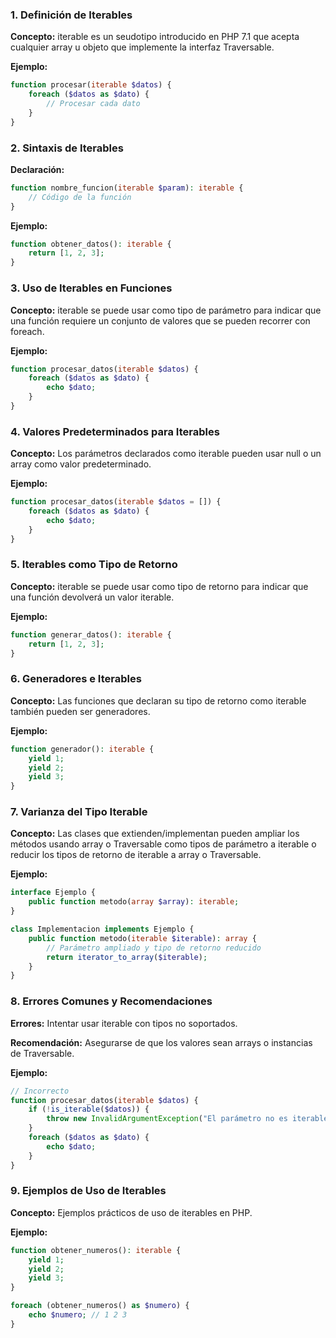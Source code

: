 ### 1. Definición de Iterables

**Concepto:** iterable es un seudotipo introducido en PHP 7.1 que acepta cualquier array u objeto que implemente la interfaz Traversable.

**Ejemplo:**

```php
function procesar(iterable $datos) {
    foreach ($datos as $dato) {
        // Procesar cada dato
    }
}
```

### 2. Sintaxis de Iterables

**Declaración:**

```php
function nombre_funcion(iterable $param): iterable {
    // Código de la función
}
```

**Ejemplo:**

```php
function obtener_datos(): iterable {
    return [1, 2, 3];
}
```

### 3. Uso de Iterables en Funciones

**Concepto:** iterable se puede usar como tipo de parámetro para indicar que una función requiere un conjunto de valores que se pueden recorrer con foreach.

**Ejemplo:**

```php
function procesar_datos(iterable $datos) {
    foreach ($datos as $dato) {
        echo $dato;
    }
}
```

### 4. Valores Predeterminados para Iterables

**Concepto:** Los parámetros declarados como iterable pueden usar null o un array como valor predeterminado.

**Ejemplo:**

```php
function procesar_datos(iterable $datos = []) {
    foreach ($datos as $dato) {
        echo $dato;
    }
}
```

### 5. Iterables como Tipo de Retorno

**Concepto:** iterable se puede usar como tipo de retorno para indicar que una función devolverá un valor iterable.

**Ejemplo:**

```php
function generar_datos(): iterable {
    return [1, 2, 3];
}
```

### 6. Generadores e Iterables

**Concepto:** Las funciones que declaran su tipo de retorno como iterable también pueden ser generadores.

**Ejemplo:**

```php
function generador(): iterable {
    yield 1;
    yield 2;
    yield 3;
}
```

### 7. Varianza del Tipo Iterable

**Concepto:** Las clases que extienden/implementan pueden ampliar los métodos usando array o Traversable como tipos de parámetro a iterable o reducir los tipos de retorno de iterable a array o Traversable.

**Ejemplo:**

```php
interface Ejemplo {
    public function metodo(array $array): iterable;
}

class Implementacion implements Ejemplo {
    public function metodo(iterable $iterable): array {
        // Parámetro ampliado y tipo de retorno reducido
        return iterator_to_array($iterable);
    }
}
```

### 8. Errores Comunes y Recomendaciones

**Errores:** Intentar usar iterable con tipos no soportados.

**Recomendación:** Asegurarse de que los valores sean arrays o instancias de Traversable.

**Ejemplo:**

```php
// Incorrecto
function procesar_datos(iterable $datos) {
    if (!is_iterable($datos)) {
        throw new InvalidArgumentException("El parámetro no es iterable.");
    }
    foreach ($datos as $dato) {
        echo $dato;
    }
}
```

### 9. Ejemplos de Uso de Iterables

**Concepto:** Ejemplos prácticos de uso de iterables en PHP.

**Ejemplo:**

```php
function obtener_numeros(): iterable {
    yield 1;
    yield 2;
    yield 3;
}

foreach (obtener_numeros() as $numero) {
    echo $numero; // 1 2 3
}
```
